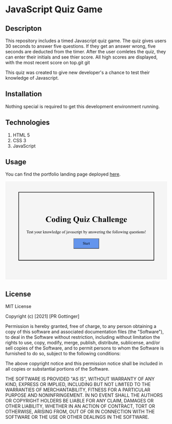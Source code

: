 # JavaScript Quiz Game

## Descripton

This repository includes a timed Javascript quiz game. The quiz gives users 30 seconds to answer five questions. If they get an answer wrong, five seconds are deducted from the timer. After the user comletes the quiz, they can enter their initials and see thier score. All high scores are displayed, with the most recent score on top.git git

This quiz was created to give new developer's a chance to test their knowledge of Javascript.

## Installation

Nothing special is required to get this development environment running.

## Technologies

1. HTML 5
2. CSS 3
3. JavaScript

## Usage

You can find the portfolio landing page deployed [here](https://prgottinger.github.io/code-quiz/).

![Code Quiz Game](/assets/images/quiz-site.png)

## License

MIT License

Copyright (c) [2021] [PR Gottinger]

Permission is hereby granted, free of charge, to any person obtaining a copy
of this software and associated documentation files (the "Software"), to deal
in the Software without restriction, including without limitation the rights
to use, copy, modify, merge, publish, distribute, sublicense, and/or sell
copies of the Software, and to permit persons to whom the Software is
furnished to do so, subject to the following conditions:

The above copyright notice and this permission notice shall be included in all
copies or substantial portions of the Software.

THE SOFTWARE IS PROVIDED "AS IS", WITHOUT WARRANTY OF ANY KIND, EXPRESS OR
IMPLIED, INCLUDING BUT NOT LIMITED TO THE WARRANTIES OF MERCHANTABILITY,
FITNESS FOR A PARTICULAR PURPOSE AND NONINFRINGEMENT. IN NO EVENT SHALL THE
AUTHORS OR COPYRIGHT HOLDERS BE LIABLE FOR ANY CLAIM, DAMAGES OR OTHER
LIABILITY, WHETHER IN AN ACTION OF CONTRACT, TORT OR OTHERWISE, ARISING FROM,
OUT OF OR IN CONNECTION WITH THE SOFTWARE OR THE USE OR OTHER DEALINGS IN THE
SOFTWARE.
